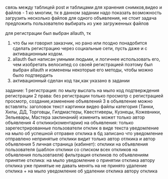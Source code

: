 
связь между таблицей post и таблицами для хранения снимков,видео и файлов - 1 ко многим,
тк в данном задании надо показать возможность загрузить несколько файлов для одного
объявления, не стоит задача предложить пользователю выбирать из уже загруженных файлов

для регистрации был выбран allauth, тк 
1) что бы ни говорил заказчик, но рано или поздно
понадобится сделать регистрацию через социальные сети, пусть даже и с активационным кодом.
2) allauth был написан умными людьми, и логичнее использовать его, чем изобретать велосипед
со своей регистрацией
поэтому был выбран allauth и изменены некоторые его методы, чтобы можно было подтвердить
3) активационный сделан код так,как указано в задании

задание:
1 регистрация: 
       по мылу
       выслать на мыло код подтверждения регистрации
2 права: 
        без регистрации только просмотр 
        с регистрацией просмотр, создание,изменение объявлений 
3 в объявление можно вставлять:
        заголовок
        текст
        картинки
        видео
        файлы
        категория (Танки, Хилы, ДД, Торговцы, Гилдмастеры, Квестгиверы, 
                   Кузнецы, Кожевники, Зельевары, Мастера заклинаний)
        изменить может только автор объявления
4 отклики(коментарии) на объявления:
        только зарегестрированные пользователи 
        отклик в виде текста 
        уведомление на мыло об успешной отправке отклика 
        в бд записано что уведомление отправлено
        непринятые отклики видит только автор отлкика и автор объявления
5 личная страница (кабинет):
        отклики на объявления пользователя 
        (шаблон отклики со списком всех откликов на объявления пользовтаеля)
        фильтрация откликов по объявлениям
        принятие отклика:
                        на мыло уведомление о принятии отклика автору отклика 
                        уже принятые не давать менять на не принято
                        удаление отклика + на мыло уведомление об удалении отклика автору отклика

